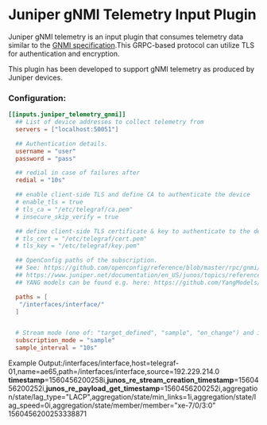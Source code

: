 # Juniper gNMI Telemetry Input Plugin

Juniper gNMI telemetry is an input plugin that consumes telemetry data similar to the [GNMI specification](https://github.com/openconfig/reference/blob/master/rpc/gnmi/gnmi-specification.md).This GRPC-based protocol can utilize TLS for authentication and encryption.

This plugin has been developed to support gNMI telemetry as produced by Juniper devices.

### Configuration:

```toml
[[inputs.juniper_telemetry_gnmi]]
  ## List of device addresses to collect telemetry from
  servers = ["localhost:50051"]

  ## Authentication details.
  username = "user"
  password = "pass"

  ## redial in case of failures after
  redial = "10s"

  ## enable client-side TLS and define CA to authenticate the device
  # enable_tls = true
  # tls_ca = "/etc/telegraf/ca.pem"
  # insecure_skip_verify = true

  ## define client-side TLS certificate & key to authenticate to the device
  # tls_cert = "/etc/telegraf/cert.pem"
  # tls_key = "/etc/telegraf/key.pem"

  ## OpenConfig paths of the subscription.
  ## See: https://github.com/openconfig/reference/blob/master/rpc/gnmi/gnmi-specification.md#222-paths
  ## https://www.juniper.net/documentation/en_US/junos/topics/reference/general/junos-telemetry-interface-grpc-sensors.html  
  ## YANG models can be found e.g. here: https://github.com/YangModels/yang/tree/master/vendor/juniper

  paths = [
   "/interfaces/interface/"
  ]


  # Stream mode (one of: "target_defined", "sample", "on_change") and interval
  subscription_mode = "sample"
  sample_interval = "10s"

```

 Example Output:/interfaces/interface,host=telegraf-01,name=ae65,path=/interfaces/interface,source=192.229.214.0 __timestamp__=1560456200258i,__junos_re_stream_creation_timestamp__=1560456200252i,__junos_re_payload_get_timestamp__=1560456200252i,aggregation/state/lag_type="LACP",aggregation/state/min_links=1i,aggregation/state/lag_speed=0i,aggregation/state/member/member="xe-7/0/3:0" 1560456200253338871

